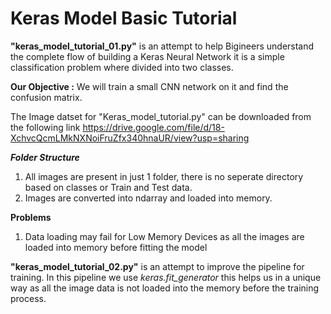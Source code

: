 # Keras Model Basic Tutorial

**"keras_model_tutorial_01.py"** is an attempt to help Bigineers understand the complete flow of building a Keras Neural Network
it is a simple classification problem where divided into two classes.

**Our Objective :** We will train a small CNN network on it and find the confusion matrix.

The Image datset for "Keras_model_tutorial.py" can be downloaded from the following link
https://drive.google.com/file/d/18-XchvcQcmLMkNXNoiFruZfx340hnaUR/view?usp=sharing

**_Folder Structure_**
1. All images are present in just 1 folder, there is no seperate directory based on classes or Train and Test data.
2. Images are converted into ndarray and loaded into memory.

**Problems**
1. Data loading may fail for Low Memory Devices as all the images are loaded into memory before  fitting the model


**"keras_model_tutorial_02.py"** is an attempt to improve the pipeline for training.
In this pipeline we use _keras.fit_generator_ this helps us in a unique way as all the image data is not loaded into the memory before the training process.
